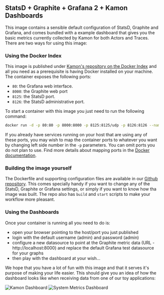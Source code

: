 StatsD + Graphite + Grafana 2 + Kamon Dashboards
---------------------------------------------

This image contains a sensible default configuration of StatsD, Graphite and Grafana, and comes bundled with a example
dashboard that gives you the basic metrics currently collected by Kamon for both Actors and Traces. There are two ways
for using this image:


### Using the Docker Index ###

This image is published under [Kamon's repository on the Docker Index](https://index.docker.io/u/kamon/) and all you
need as a prerequisite is having Docker installed on your machine. The container exposes the following ports:

- `80`: the Grafana web interface.
- `8000`: the Graphite web port
- `8125`: the StatsD port.
- `8126`: the StatsD administrative port.

To start a container with this image you just need to run the following command:

```bash
docker run -d -p 80:80 -p 8000:8000 -p 8125:8125/udp -p 8126:8126 --name kamon-grafana-dashboard kamon/grafana_graphite
```

If you already have services running on your host that are using any of these ports, you may wish to map the container
ports to whatever you want by changing left side number in the `-p` parameters. You can omit ports you do not plan to use. Find more details about mapping ports in the [Docker documentation](http://docs.docker.io/use/port_redirection/#port-redirection).


### Building the image yourself ###

The Dockerfile and supporting configuration files are available in our [Github repository](https://github.com/kamon-io/docker-grafana-graphite).
This comes specially handy if you want to change any of the StatsD, Graphite or Grafana settings, or simply if you want
to know how tha image was built. The repo also has `build` and `start` scripts to make your workflow more pleasant.


### Using the Dashboards ###

Once your container is running all you need to do is:
- open your browser pointing to the host/port you just published
- login with the default username (admin) and password (admin)
- configure a new datasource to point at the Graphite metric data (URL - http://localhost:8000) and replace the default Grafana test datasource for your graphs
- then play with the dashboard at your wish...

We hope that you have a lot of fun with this image and that it serves it's
purpose of making your life easier. This should give you an idea of how the dashboard looks like when receiving data
from one of our toy applications:

![Kamon Dashboard](http://kamon.io/assets/img/kamon-statsd-grafana.png)
![System Metrics Dashboard](http://kamon.io/assets/img/kamon-system-metrics.png)
